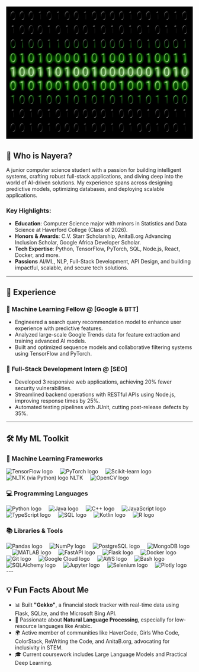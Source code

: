 ![Header](https://raw.githubusercontent.com/NayeraHasan/NayeraHasan/refs/heads/main/binary-code-475664_1280.webp)


## 📮 Who is Nayera?

A junior computer science student with a passion for building intelligent systems, crafting robust full-stack applications, and diving deep into the world of AI-driven solutions. My experience spans across designing predictive models, optimizing databases, and deploying scalable applications.

### Key Highlights:
- **Education**: Computer Science major with minors in Statistics and Data Science at Haverford College (Class of 2026).
- **Honors & Awards**: C.V. Starr Scholarship, AnitaB.org Advancing Inclusion Scholar, Google Africa Developer Scholar.
- **Tech Expertise**: Python, TensorFlow, PyTorch, SQL, Node.js, React, Docker, and more.
- **Passions** AI/ML, NLP, Full-Stack Development, API Design, and building impactful, scalable, and secure tech solutions.

---

## 👔 Experience

### 🔹 Machine Learning Fellow @ [Google & BTT]
- Engineered a search query recommendation model to enhance user experience with predictive features.
- Analyzed large-scale Google Trends data for feature extraction and training advanced AI models.
- Built and optimized sequence models and collaborative filtering systems using TensorFlow and PyTorch.

### 🔹 Full-Stack Development Intern @ [SEO]
- Developed 3 responsive web applications, achieving 20% fewer security vulnerabilities.
- Streamlined backend operations with RESTful APIs using Node.js, improving response times by 25%.
- Automated testing pipelines with JUnit, cutting post-release defects by 35%.

---
## 🛠️ My ML Toolkit

### 🤖 Machine Learning Frameworks
<div align="left">
  <img src="https://cdn.jsdelivr.net/gh/devicons/devicon/icons/tensorflow/tensorflow-original.svg" height="40" alt="TensorFlow logo" />
  <img width="12" />
  <img src="https://cdn.jsdelivr.net/gh/devicons/devicon/icons/pytorch/pytorch-original.svg" height="40" alt="PyTorch logo" />
  <img width="12" />
  <img src="https://upload.wikimedia.org/wikipedia/commons/0/05/Scikit_learn_logo_small.svg" height="40" alt="Scikit-learn logo" />
  <img width="12" />
  <img src="https://cdn.jsdelivr.net/gh/devicons/devicon/icons/python/python-original.svg" height="40" alt="NLTK (via Python) logo" />
  <span>NLTK</span>
  <img width="12" />
  <img src="https://cdn.jsdelivr.net/gh/devicons/devicon/icons/opencv/opencv-original.svg" height="40" alt="OpenCV logo" />
</div>

### 💻 Programming Languages
<div align="left">
  <img src="https://cdn.jsdelivr.net/gh/devicons/devicon/icons/python/python-original.svg" height="40" alt="Python logo" />
  <img width="12" />
  <img src="https://cdn.jsdelivr.net/gh/devicons/devicon/icons/java/java-original.svg" height="40" alt="Java logo" />
  <img width="12" />
  <img src="https://cdn.jsdelivr.net/gh/devicons/devicon/icons/cplusplus/cplusplus-original.svg" height="40" alt="C++ logo" />
  <img width="12" />
  <img src="https://cdn.jsdelivr.net/gh/devicons/devicon/icons/javascript/javascript-original.svg" height="40" alt="JavaScript logo" />
  <img width="12" />
  <img src="https://cdn.jsdelivr.net/gh/devicons/devicon/icons/typescript/typescript-original.svg" height="40" alt="TypeScript logo" />
  <img width="12" />
  <img src="https://upload.wikimedia.org/wikipedia/commons/8/87/Sql_data_base_with_logo.png" height="40" alt="SQL logo" />
  <img width="12" />
  <img src="https://cdn.jsdelivr.net/gh/devicons/devicon/icons/kotlin/kotlin-original.svg" height="40" alt="Kotlin logo" />
  <img width="12" />
  <img src="https://cdn.jsdelivr.net/gh/devicons/devicon/icons/r/r-original.svg" height="40" alt="R logo" />
</div>

### 📚 Libraries & Tools
<div align="left">
  <img src="https://cdn.jsdelivr.net/gh/devicons/devicon/icons/pandas/pandas-original.svg" height="40" alt="Pandas logo" />
  <img width="12" />
  <img src="https://cdn.jsdelivr.net/gh/devicons/devicon/icons/numpy/numpy-original.svg" height="40" alt="NumPy logo" />
  <img width="12" />
  <img src="https://cdn.jsdelivr.net/gh/devicons/devicon/icons/postgresql/postgresql-original.svg" height="40" alt="PostgreSQL logo" />
  <img width="12" />
  <img src="https://cdn.jsdelivr.net/gh/devicons/devicon/icons/mongodb/mongodb-original.svg" height="40" alt="MongoDB logo" />
  <img width="12" />
  <img src="https://cdn.jsdelivr.net/gh/devicons/devicon/icons/matlab/matlab-original.svg" height="40" alt="MATLAB logo" />
  <img width="12" />
  <img src="https://cdn.jsdelivr.net/gh/devicons/devicon/icons/fastapi/fastapi-original.svg" height="40" alt="FastAPI logo" />
  <img width="12" />
  <img src="https://cdn.jsdelivr.net/gh/devicons/devicon/icons/flask/flask-original.svg" height="40" alt="Flask logo" />
  <img width="12" />
  <img src="https://cdn.jsdelivr.net/gh/devicons/devicon/icons/docker/docker-original.svg" height="40" alt="Docker logo" />
  <img width="12" />
  <img src="https://cdn.jsdelivr.net/gh/devicons/devicon/icons/git/git-original.svg" height="40" alt="Git logo" />
  <img width="12" />
  <img src="https://cdn.jsdelivr.net/gh/devicons/devicon/icons/googlecloud/googlecloud-original.svg" height="40" alt="Google Cloud logo" />
  <img width="12" />
  <img src="https://cdn.jsdelivr.net/gh/devicons/devicon/icons/amazonwebservices/amazonwebservices-line-wordmark.svg" height="40" alt="AWS logo" />
  <img width="12" />
  <img src="https://cdn.jsdelivr.net/gh/devicons/devicon/icons/bash/bash-original.svg" height="40" alt="Bash logo" />
  <img width="12" />
  <img src="https://cdn.jsdelivr.net/gh/devicons/devicon/icons/sqlalchemy/sqlalchemy-original.svg" height="40" alt="SQLAlchemy logo" />
  <img width="12" />
  <img src="https://cdn.jsdelivr.net/gh/devicons/devicon/icons/jupyter/jupyter-original.svg" height="40" alt="Jupyter logo" />
  <img width="12" />
  <img src="https://cdn.jsdelivr.net/gh/devicons/devicon/icons/selenium/selenium-original.svg" height="40" alt="Selenium logo" />
  <img width="12" />
  <img src="https://cdn.jsdelivr.net/gh/devicons/devicon/icons/plotly/plotly-original.svg" height="40" alt="Plotly logo" />
</div>
---

## 💡 Fun Facts About Me

- 📊 Built **"Gekko"**, a financial stock tracker with real-time data using Flask, SQLite, and the Microsoft Bing API.
- 🧠 Passionate about **Natural Language Processing**, especially for low-resource languages like Arabic.
- 🌍 Active member of communities like HaverCode, Girls Who Code, ColorStack, ReWriting the Code, and AnitaB.org, advocating for inclusivity in STEM.
- 🎓 Current coursework includes Large Language Models and Practical Deep Learning.
